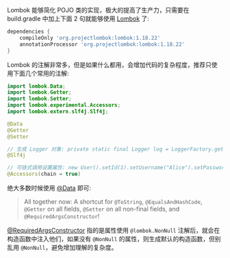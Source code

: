 Lombok 能够简化 POJO 类的实现，极大的提高了生产力，只需要在 build.gradle 中加上下面 2 句就能够使用 [Lombok](https://projectlombok.org) 了:

```groovy
dependencies {
    compileOnly 'org.projectlombok:lombok:1.18.22'
    annotationProcessor 'org.projectlombok:lombok:1.18.22'
}
```

Lombok 的注解非常多，但是如果什么都用，会增加代码的复杂程度，推荐只使用下面几个常用的注解:

```java
import lombok.Data;
import lombok.Getter;
import lombok.Setter;
import lombok.experimental.Accessors;
import lombok.extern.slf4j.Slf4j;

@Data
@Getter
@Setter

// 生成 Logger 对象: private static final Logger log = LoggerFactory.getLogger(Test.class);
@Slf4j

// 可链式调用设置属性: new User().setId(1).setUsername("Alice").setPassword("Passw0rd");
@Accessors(chain = true)
```

绝大多数时候使用 [@Data](https://projectlombok.org/features/Data) 即可:

> All together now: A shortcut for `@ToString`, `@EqualsAndHashCode`, `@Getter` on all fields, `@Setter` on all non-final fields, and `@RequiredArgsConstructor`!

[@RequiredArgsConstructor](https://projectlombok.org/features/constructor) 指的是属性使用 `@lombok.NonNull` 注解后，就会在构造函数中注入他们，如果没有 `@NonNull` 的属性，则生成默认的构造函数，但别乱用 `@NonNull`，避免增加理解的复杂度。


